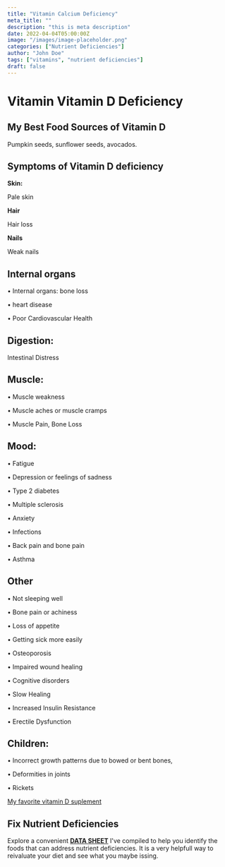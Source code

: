 ```yaml
---
title: "Vitamin Calcium Deficiency"
meta_title: ""
description: "this is meta description"
date: 2022-04-04T05:00:00Z
image: "/images/image-placeholder.png"
categories: ["Nutrient Deficiencies"]
author: "John Doe"
tags: ["vitamins", "nutrient deficiencies"]
draft: false
---
```


 <h1>Vitamin Vitamin D Deficiency</h1>
            <h2>My Best Food Sources of Vitamin D</h2>
          <p>Pumpkin seeds, sunflower seeds, avocados.</p>
<h2>Symptoms of Vitamin D deficiency</h2>
<p><b>Skin:</b></p> <p>Pale skin</p>
<p><b>Hair</b></p>
<p>Hair loss</p>
 <p><b>Nails</b></p>
 <p>Weak nails</p>
 <h2>Internal organs</h2>
<p>&bull; Internal organs: bone loss</p><p>&bull; heart disease</p>
<p>&bull; Poor Cardiovascular Health</p>

<h2>Digestion:</h2><p> Intestinal Distress</p>
<h2>Muscle:</h2> <p>&bull; Muscle weakness</p><p>&bull; Muscle aches or muscle cramps</p><p>&bull; Muscle Pain, Bone Loss</p>
<h2>Mood:</h2> <p>&bull; Fatigue</p><p>&bull; Depression or feelings of sadness</p><p>&bull;  Type 2 diabetes</p><p>&bull;  Multiple sclerosis</p><p>&bull; Anxiety</p><p>&bull; Infections</p><p>&bull; Back pain and bone pain</p><p>&bull; Asthma</p>
<h2>Other</h2>
 <p>&bull;  Not sleeping well</p><p>&bull;  Bone pain or achiness</p><p>&bull;  Loss of appetite</p><p>&bull;  Getting sick more easily</p><p>&bull;  Osteoporosis</p><p>&bull;  Impaired wound healing</p><p>&bull;  Cognitive disorders</p><p>&bull;  Slow Healing</p><p>&bull;  Increased Insulin Resistance</p><p>&bull;  Erectile Dysfunction</p>
<h2>Children:</h2> <p>&bull;  Incorrect growth patterns due to bowed or bent bones,</p><p>&bull;  Deformities in joints</p><p>&bull;  Rickets</p>
<p><a target="_blank" href="https://www.amazon.com/CYMBIOTIKA-Liposomal-Delivery-Enhanced-Absorption/dp/B085K1Y4CD/ref=sr_1_2_sspa?crid=1XCTA4ACCJBVA&amp;keywords=vitamin+d&amp;qid=1696640378&amp;sprefix=vitamin+d%252Caps%252C242&amp;sr=8-2-spons&amp;sp_csd=d2lkZ2V0TmFtZT1zcF9hdGY&amp;psc=1&_encoding=UTF8&tag=irinawink-20&linkCode=ur2&linkId=0c67bfd34d3832cd31948981618c8962&camp=1789&creative=9325">My favorite vitamin D suplement</a></p>
<h2>Fix Nutrient Deficiencies</h2><p>Explore a convenient <a title="fix nutritional deficiencies with a data sheet" href="../nutrients-in-healthy-foods.html"><b>DATA SHEET</b></a> I've compiled to help you identify the foods that can address nutrient deficiencies. It is a very helpfull way to reivaluate your diet and see what you maybe issing.</p>